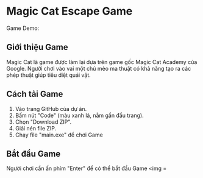 # Magic Cat Escape Game
Game Demo: 

## Giới thiệu Game
Magic Cat là game được làm lại dựa trên game gốc Magic Cat Academy của Google. Người chơi vào vai một chú mèo ma thuật có khả năng tạo ra các phép thuật giúp tiêu diệt quái vật.
## Cách tải Game
1. Vào trang GitHub của dự án.
2. Bấm nút "Code" (màu xanh lá, nằm gần đầu trang).
3. Chọn "Download ZIP".
4. Giải nén file ZIP.
5. Chạy file "main.exe" để chơi Game
## Bắt đầu Game
Người chơi cần ấn phím "Enter" để có thể bắt đầu Game
<img =
